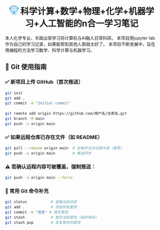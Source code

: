 <p align="center">
<h1 align="center"> <img src="./imgs/icon/ai.png" width="30" /> 科学计算+数学+物理+化学+机器学习+人工智能的n合一学习笔记</h1>

本人化学专业，半路出家学习将计算机与AI融入日常科研。
本项目用jupyter lab 作为自己的学习记录，如果能帮到其他人那就太好了。
本项目不断发展中，旨在用编程的方法学习数学、科学计算与机器学习。

## 🚀 Git 使用指南

### ✅ 新项目上传 GitHub（首次推送）

```bash
git init
git add .
git commit -m "Initial commit"

git remote add origin https://github.com/用户名/仓库名.git
git branch -M main
git push -u origin main
```

### ✅ 如果远程仓库已存在文件（如 README）

```bash
git pull --rebase origin main  # 拉取并合并远程内容（推荐）
git push -u origin main        # 推送同步
```

### ⚠️ 若确认远程内容可被覆盖，强制推送：

```bash
git push -u origin main --force
```

### 🌿 常用 Git 命令补充

```bash
git status           # 查看当前状态
git add .            # 添加所有更改
git commit -m "信息" # 提交更改
git stash            # 暂存当前更改（临时保存）
git stash pop        # 恢复暂存的更改
```
